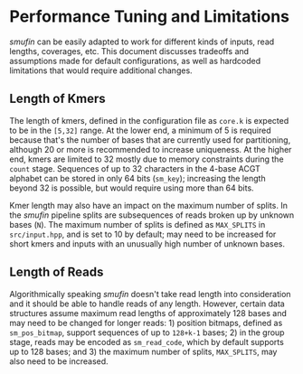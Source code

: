 # Performance Tuning and Limitations

*smufin* can be easily adapted to work for different kinds of inputs, read
lengths, coverages, etc. This document discusses tradeoffs and assumptions
made for default configurations, as well as hardcoded limitations that would
require additional changes.

## Length of Kmers

The length of kmers, defined in the configuration file as `core.k` is expected
to be in the `[5,32]` range. At the lower end, a minimum of 5 is required
because that's the number of bases that are currently used for partitioning,
although 20 or more is recommended to increase uniqueness. At the higher end,
kmers are limited to 32 mostly due to memory constraints during the `count`
stage. Sequences of up to 32 characters in the 4-base ACGT alphabet can be
stored in only 64 bits (`sm_key`); increasing the length beyond 32 is
possible, but would require using more than 64 bits.

Kmer length may also have an impact on the maximum number of splits. In the
*smufin* pipeline splits are subsequences of reads broken up by unknown bases
(`N`). The maximum number of splits is defined as `MAX_SPLITS` in
`src/input.hpp`, and is set to 10 by default; may need to be increased for
short kmers and inputs with an unusually high number of unknown bases.

## Length of Reads

Algorithmically speaking *smufin* doesn't take read length into consideration
and it should be able to handle reads of any length. However, certain data
structures assume maximum read lengths of approximately 128 bases and may need
to be changed for longer reads: 1) position bitmaps, defined as
`sm_pos_bitmap`, support sequences of up to `128+k-1` bases; 2) in the group
stage, reads may be encoded as `sm_read_code`, which by default supports up to
128 bases; and 3) the maximum number of splits, `MAX_SPLITS`, may also need to
be increased.
